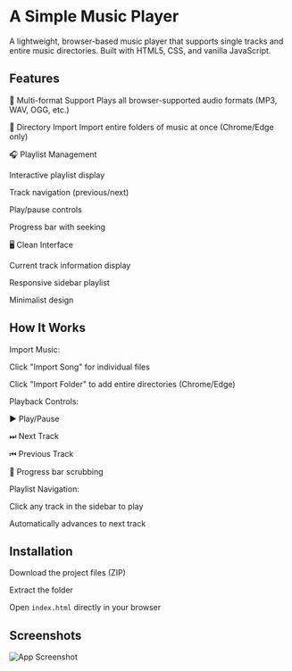 
# A Simple Music Player

A lightweight, browser-based music player that supports single tracks and entire music directories. Built with HTML5, CSS, and vanilla JavaScript.


## Features

🎵 Multi-format Support
Plays all browser-supported audio formats (MP3, WAV, OGG, etc.)

📂 Directory Import
Import entire folders of music at once (Chrome/Edge only)

🎧 Playlist Management

Interactive playlist display

Track navigation (previous/next)

Play/pause controls

Progress bar with seeking

🖥 Clean Interface

Current track information display

Responsive sidebar playlist

Minimalist design


## How It Works

Import Music:

Click "Import Song" for individual files

Click "Import Folder" to add entire directories (Chrome/Edge)

Playback Controls:

▶️ Play/Pause

⏭ Next Track

⏮ Previous Track

🔄 Progress bar scrubbing

Playlist Navigation:

Click any track in the sidebar to play

Automatically advances to next track
## Installation

Download the project files (ZIP)

Extract the folder

Open `index.html` directly in your browser
    
## Screenshots

![App Screenshot](https://via.placeholder.com/468x300?text=App+Screenshot+Here)

